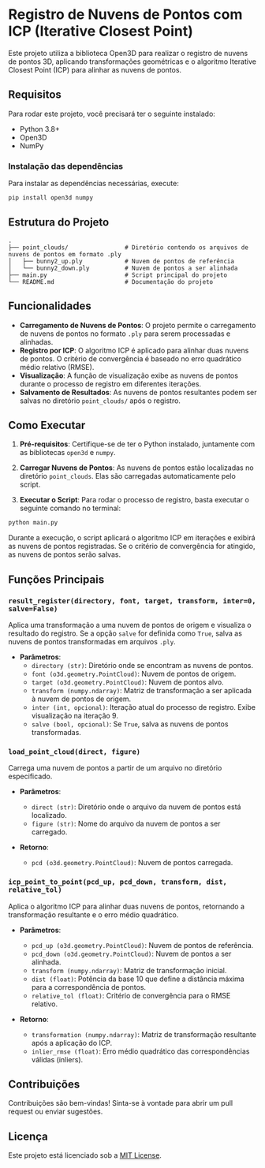 # Registro de Nuvens de Pontos com ICP (Iterative Closest Point)

Este projeto utiliza a biblioteca Open3D para realizar o registro de nuvens de pontos 3D, aplicando transformações geométricas e o algoritmo Iterative Closest Point (ICP) para alinhar as nuvens de pontos.

## Requisitos

Para rodar este projeto, você precisará ter o seguinte instalado:

- Python 3.8+
- Open3D
- NumPy

### Instalação das dependências

Para instalar as dependências necessárias, execute:

```bash
pip install open3d numpy
```

## Estrutura do Projeto

```plaintext
.
├── point_clouds/                # Diretório contendo os arquivos de nuvens de pontos em formato .ply
│   ├── bunny2_up.ply            # Nuvem de pontos de referência
│   └── bunny2_down.ply          # Nuvem de pontos a ser alinhada
├── main.py                      # Script principal do projeto
└── README.md                    # Documentação do projeto
```

## Funcionalidades

- **Carregamento de Nuvens de Pontos**: O projeto permite o carregamento de nuvens de pontos no formato `.ply` para serem processadas e alinhadas.
- **Registro por ICP**: O algoritmo ICP é aplicado para alinhar duas nuvens de pontos. O critério de convergência é baseado no erro quadrático médio relativo (RMSE).
- **Visualização**: A função de visualização exibe as nuvens de pontos durante o processo de registro em diferentes iterações.
- **Salvamento de Resultados**: As nuvens de pontos resultantes podem ser salvas no diretório `point_clouds/` após o registro.

## Como Executar

1. **Pré-requisitos**: Certifique-se de ter o Python instalado, juntamente com as bibliotecas `open3d` e `numpy`.

2. **Carregar Nuvens de Pontos**: As nuvens de pontos estão localizadas no diretório `point_clouds`. Elas são carregadas automaticamente pelo script.

3. **Executar o Script**: Para rodar o processo de registro, basta executar o seguinte comando no terminal:

```bash
python main.py
```

Durante a execução, o script aplicará o algoritmo ICP em iterações e exibirá as nuvens de pontos registradas. Se o critério de convergência for atingido, as nuvens de pontos serão salvas.

## Funções Principais

### `result_register(directory, font, target, transform, inter=0, salve=False)`

Aplica uma transformação a uma nuvem de pontos de origem e visualiza o resultado do registro. Se a opção `salve` for definida como `True`, salva as nuvens de pontos transformadas em arquivos `.ply`.

- **Parâmetros**:
  - `directory (str)`: Diretório onde se encontram as nuvens de pontos.
  - `font (o3d.geometry.PointCloud)`: Nuvem de pontos de origem.
  - `target (o3d.geometry.PointCloud)`: Nuvem de pontos alvo.
  - `transform (numpy.ndarray)`: Matriz de transformação a ser aplicada à nuvem de pontos de origem.
  - `inter (int, opcional)`: Iteração atual do processo de registro. Exibe visualização na iteração 9.
  - `salve (bool, opcional)`: Se `True`, salva as nuvens de pontos transformadas.

### `load_point_cloud(direct, figure)`

Carrega uma nuvem de pontos a partir de um arquivo no diretório especificado.

- **Parâmetros**:
  - `direct (str)`: Diretório onde o arquivo da nuvem de pontos está localizado.
  - `figure (str)`: Nome do arquivo da nuvem de pontos a ser carregado.

- **Retorno**:
  - `pcd (o3d.geometry.PointCloud)`: Nuvem de pontos carregada.

### `icp_point_to_point(pcd_up, pcd_down, transform, dist, relative_tol)`

Aplica o algoritmo ICP para alinhar duas nuvens de pontos, retornando a transformação resultante e o erro médio quadrático.

- **Parâmetros**:
  - `pcd_up (o3d.geometry.PointCloud)`: Nuvem de pontos de referência.
  - `pcd_down (o3d.geometry.PointCloud)`: Nuvem de pontos a ser alinhada.
  - `transform (numpy.ndarray)`: Matriz de transformação inicial.
  - `dist (float)`: Potência da base 10 que define a distância máxima para a correspondência de pontos.
  - `relative_tol (float)`: Critério de convergência para o RMSE relativo.

- **Retorno**:
  - `transformation (numpy.ndarray)`: Matriz de transformação resultante após a aplicação do ICP.
  - `inlier_rmse (float)`: Erro médio quadrático das correspondências válidas (inliers).

## Contribuições

Contribuições são bem-vindas! Sinta-se à vontade para abrir um pull request ou enviar sugestões.

## Licença

Este projeto está licenciado sob a [MIT License](LICENSE).
